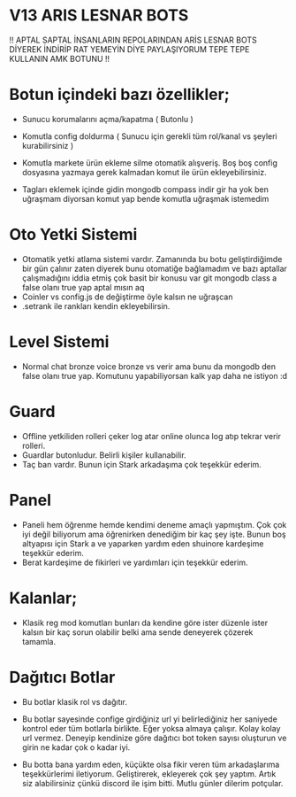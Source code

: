 # V13 ARIS LESNAR BOTS

!! APTAL SAPTAL İNSANLARIN REPOLARINDAN ARİS LESNAR BOTS DİYEREK İNDİRİP RAT YEMEYİN DİYE PAYLAŞIYORUM TEPE TEPE KULLANIN AMK BOTUNU !!

# Botun içindeki bazı özellikler;
- Sunucu korumalarını açma/kapatma ( Butonlu )
- Komutla config doldurma ( Sunucu için gerekli tüm rol/kanal vs şeyleri kurabilirsiniz )
- Komutla markete ürün ekleme silme otomatik alışveriş. Boş boş config dosyasına yazmaya gerek kalmadan komut ile ürün ekleyebilirsiniz.


- Tagları eklemek içinde gidin mongodb compass indir gir ha yok ben uğraşmam diyorsan komut yap bende komutla uğraşmak istemedim 

# Oto Yetki Sistemi
- Otomatik yetki atlama sistemi vardır. Zamanında bu botu geliştirdiğimde bir gün çalınır zaten diyerek bunu otomatiğe bağlamadım ve bazı aptallar çalışmadığını iddia etmiş çok basit bir konusu var git mongodb class a false olanı true yap aptal mısın aq 
- Coinler vs config.js de değiştirme öyle kalsın ne uğraşcan
- .setrank ile rankları kendin ekleyebilirsin.

# Level Sistemi
- Normal chat bronze voice bronze vs verir ama bunu da mongodb den false olanı true yap. Komutunu yapabiliyorsan kalk yap daha ne istiyon :d

# Guard
- Offline yetkiliden rolleri çeker log atar online olunca log atıp tekrar verir rolleri.
- Guardlar butonludur. Belirli kişiler kullanabilir. 
- Taç ban vardır. Bunun için Stark arkadaşıma çok teşekkür ederim.

# Panel
- Paneli hem öğrenme hemde kendimi deneme amaçlı yapmıştım. Çok çok iyi değil biliyorum ama öğrenirken denediğim bir kaç şey işte. Bunun boş altyapısı için Stark a ve yaparken yardım eden shuinore kardeşime teşekkür ederim. 
- Berat kardeşime de fikirleri ve yardımları için teşekkür ederim.

# Kalanlar;
- Klasik reg mod komutları bunları da kendine göre ister düzenle ister kalsın bir kaç sorun olabilir belki ama sende deneyerek çözerek tamamla.

# Dağıtıcı Botlar
- Bu botlar klasik rol vs dağıtır.
- Bu botlar sayesinde confige girdiğiniz url yi belirlediğiniz her saniyede kontrol eder tüm botlarla birlikte. Eğer yoksa almaya çalışır. Kolay kolay url vermez. Deneyip kendinize göre dağıtıcı bot token sayısı oluşturun ve girin ne kadar çok o kadar iyi.

- Bu botta bana yardım eden, küçükte olsa fikir veren tüm arkadaşlarıma teşekkürlerimi iletiyorum. Geliştirerek, ekleyerek çok şey yaptım. Artık siz alabilirsiniz çünkü discord ile işim bitti. Mutlu günler dilerim potçular.
